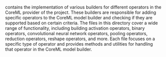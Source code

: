 contains the implementation of various builders for different operators in the CoreML provider of the project. These builders are responsible for adding specific operators to the CoreML model builder and checking if they are supported based on certain criteria. The files in this directory cover a wide range of functionality, including building activation operators, binary operators, convolutional neural network operators, pooling operators, reduction operators, reshape operators, and more. Each file focuses on a specific type of operator and provides methods and utilities for handling that operator in the CoreML model builder.